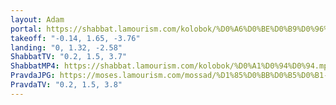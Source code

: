 ```yaml
---
layout: Adam
portal: https://shabbat.lamourism.com/kolobok/%D0%A6%D0%BE%D0%B9%D0%96%D0%AB%D0%92/%D0%9F%D1%83%D1%82%D0%B8%D0%BD%D0%92%D0%9E%D0%A0/scene.gltf
takeoff: "-0.14, 1.65, -3.76"
landing: "0, 1.32, -2.58"
ShabbatTV: "0.2, 1.5, 3.7"
ShabbatMP4: https://shabbat.lamourism.com/kolobok/%D0%A1%D0%94%D0%94.mp4
PravdaJPG: https://moses.lamourism.com/mossad/%D1%85%D0%BB%D0%B5%D0%B1-%D0%B8-%D0%B2%D0%BE%D0%BB%D1%8F.jpg
PravdaTV: "0.2, 1.5, 3.8"
---
```

